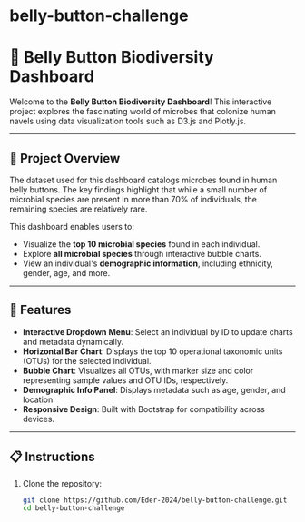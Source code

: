 # belly-button-challenge
# 🌱 Belly Button Biodiversity Dashboard

Welcome to the **Belly Button Biodiversity Dashboard**! This interactive project explores the fascinating world of microbes that colonize human navels using data visualization tools such as D3.js and Plotly.js.

---

## 📂 Project Overview

The dataset used for this dashboard catalogs microbes found in human belly buttons. The key findings highlight that while a small number of microbial species are present in more than 70% of individuals, the remaining species are relatively rare.

This dashboard enables users to:
- Visualize the **top 10 microbial species** found in each individual.
- Explore **all microbial species** through interactive bubble charts.
- View an individual's **demographic information**, including ethnicity, gender, age, and more.

---

## 🎯 Features

- **Interactive Dropdown Menu**: Select an individual by ID to update charts and metadata dynamically.
- **Horizontal Bar Chart**: Displays the top 10 operational taxonomic units (OTUs) for the selected individual.
- **Bubble Chart**: Visualizes all OTUs, with marker size and color representing sample values and OTU IDs, respectively.
- **Demographic Info Panel**: Displays metadata such as age, gender, and location.
- **Responsive Design**: Built with Bootstrap for compatibility across devices.

---

## 📋 Instructions

1. Clone the repository:
   ```bash
   git clone https://github.com/Eder-2024/belly-button-challenge.git
   cd belly-button-challenge

